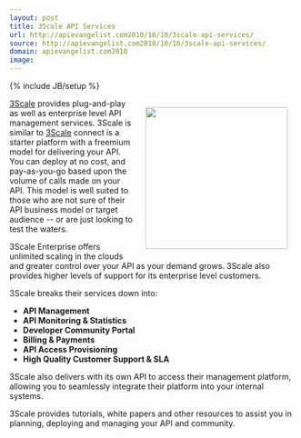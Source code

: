 ```yaml
---
layout: post
title: 3Scale API Services
url: http://apievangelist.com2010/10/10/3scale-api-services/
source: http://apievangelist.com2010/10/10/3scale-api-services/
domain: apievangelist.com2010
image: 
---
```

{% include JB/setup %}
<img style="padding: 15px;" src="http://kinlane-productions.s3.amazonaws.com/api-evangelist/3Scale-Logo.jpg" alt="" width="250" align="right" /><a href="http://www.3scale.com">3Scale</a> provides plug-and-play as well as enterprise level API management services.  3Scale is similar to <a href="http://www.3scale.com">3Scale</a> connect is a starter platform with a freemium model for delivering your API.  You can deploy at no cost, and pay-as-you-go based upon the volume of calls made on your API.   This model is well suited to those who are not sure of their API business model or target audience -- or are just looking to test the waters.<p></p>
3Scale Enterprise offers unlimited scaling in the clouds and greater control over your API as your demand grows.  3Scale also provides higher levels of support for its enterprise level customers.<p></p>
3Scale breaks their services down into:
<ul class="mainlist">
	<li><strong>API Management</strong></li>
	<li><strong>API Monitoring &amp; Statistics</strong></li>
	<li><strong>Developer Community Portal</strong></li>
	<li><strong>Billing &amp; Payments</strong></li>
	<li><strong>API Access Provisioning</strong></li>
	<li><strong>High Quality Customer Support &amp; SLA</strong></li>
</ul>
3Scale also delivers with its own API to access their management platform, allowing you to seamlessly integrate their platform into your internal systems.<p></p>
3Scale provides tutorials, white papers and other resources to assist you in planning, deploying and managing your API and community.

